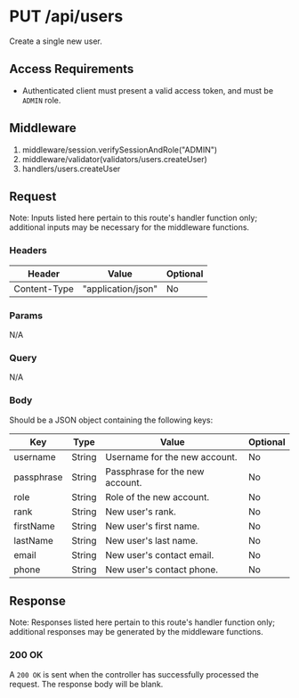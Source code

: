 # PUT /api/users

Create a single new user.

## Access Requirements

- Authenticated client must present a valid access token, and must be `ADMIN` role.

## Middleware

1. middleware/session.verifySessionAndRole("ADMIN")
2. middleware/validator(validators/users.createUser)
3. handlers/users.createUser

## Request

Note: Inputs listed here pertain to this route's handler function only; additional inputs may be necessary for the middleware functions.

### Headers

|Header|Value|Optional|
|-|-|-|
|Content-Type|"application/json"|No|

### Params

N/A

### Query

N/A

### Body

Should be a JSON object containing the following keys:

|Key|Type|Value|Optional|
|-|-|-|-|
|username|String|Username for the new account.|No|
|passphrase|String|Passphrase for the new account.|No|
|role|String|Role of the new account.|No|
|rank|String|New user's rank.|No|
|firstName|String|New user's first name.|No|
|lastName|String|New user's last name.|No|
|email|String|New user's contact email.|No|
|phone|String|New user's contact phone.|No|

## Response

Note: Responses listed here pertain to this route's handler function only; additional responses may be generated by the middleware functions.

### 200 OK

A `200 OK` is sent when the controller has successfully processed the request.  The response body will be blank.

